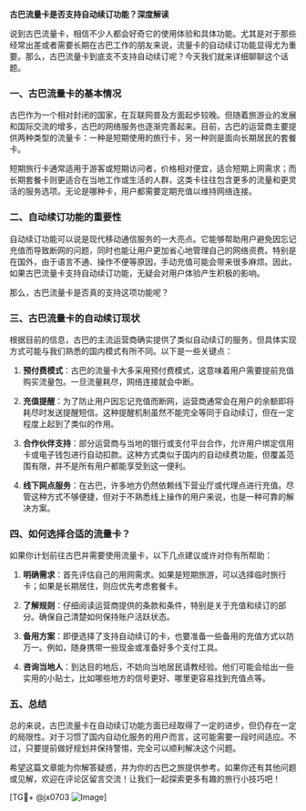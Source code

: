 **古巴流量卡是否支持自动续订功能？深度解读**

说到古巴流量卡，相信不少人都会好奇它的使用体验和具体功能。尤其是对于那些经常出差或者需要长期在古巴工作的朋友来说，流量卡的自动续订功能显得尤为重要。那么，古巴流量卡到底支不支持自动续订呢？今天我们就来详细聊聊这个话题。

### 一、古巴流量卡的基本情况

古巴作为一个相对封闭的国家，在互联网普及方面起步较晚。但随着旅游业的发展和国际交流的增多，古巴的网络服务也逐渐完善起来。目前，古巴的运营商主要提供两种类型的流量卡：一种是短期使用的旅行卡，另一种则是面向长期居民的套餐卡。

短期旅行卡通常适用于游客或短期访问者，价格相对便宜，适合短期上网需求；而长期套餐卡则更适合在当地工作或生活的人群，这类卡往往包含更多的流量和更灵活的服务选项。无论是哪种卡，用户都需要定期充值以维持网络连接。

### 二、自动续订功能的重要性

自动续订功能可以说是现代移动通信服务的一大亮点。它能够帮助用户避免因忘记充值而导致断网的问题，同时也能让用户更加省心地管理自己的网络资费。特别是在国外，由于语言不通、操作不便等原因，手动充值可能会带来很多麻烦。因此，如果古巴流量卡支持自动续订功能，无疑会对用户体验产生积极的影响。

那么，古巴流量卡是否真的支持这项功能呢？

### 三、古巴流量卡的自动续订现状

根据目前的信息，古巴的主流运营商确实提供了类似自动续订的服务，但具体实现方式可能与我们熟悉的国内模式有所不同。以下是一些关键点：

1. **预付费模式**：古巴的流量卡大多采用预付费模式，这意味着用户需要提前充值购买流量包。一旦流量耗尽，网络连接就会中断。
   
2. **充值提醒**：为了防止用户因忘记充值而断网，运营商通常会在用户的余额即将耗尽时发送提醒短信。这种提醒机制虽然不能完全等同于自动续订，但在一定程度上起到了类似的作用。

3. **合作伙伴支持**：部分运营商与当地的银行或支付平台合作，允许用户绑定信用卡或电子钱包进行自动扣款。这种方式类似于国内的自动续费功能，但覆盖范围有限，并不是所有用户都能享受到这一便利。

4. **线下网点服务**：在古巴，许多地方仍然依赖线下营业厅或代理点进行充值。尽管这种方式不够便捷，但对于不熟悉线上操作的用户来说，也是一种可靠的解决方案。

### 四、如何选择合适的流量卡？

如果你计划前往古巴并需要使用流量卡，以下几点建议或许对你有所帮助：

1. **明确需求**：首先评估自己的用网需求。如果是短期旅游，可以选择临时旅行卡；如果是长期居住，则应优先考虑套餐卡。

2. **了解规则**：仔细阅读运营商提供的条款和条件，特别是关于充值和续订的部分。确保自己清楚如何保持账户活跃状态。

3. **备用方案**：即便选择了支持自动续订的卡，也要准备一些备用的充值方式以防万一。例如，随身携带一些现金或准备好多个支付工具。

4. **咨询当地人**：到达目的地后，不妨向当地居民请教经验。他们可能会给出一些实用的小贴士，比如哪些地方的信号更好、哪里更容易找到充值点等。

### 五、总结

总的来说，古巴流量卡在自动续订功能方面已经取得了一定的进步，但仍存在一定的局限性。对于习惯了国内自动化服务的用户而言，这可能需要一段时间适应。不过，只要提前做好规划并保持警惕，完全可以顺利解决这个问题。

希望这篇文章能为你解答疑惑，并为你的古巴之旅提供参考。如果你还有其他问题或见解，欢迎在评论区留言交流！让我们一起探索更多有趣的旅行小技巧吧！

[TG💪+ @jx0703 ![Image](https://github.com/user-attachments/assets/dbca1d08-cadb-493c-b0ec-ad6f7a83f270)]